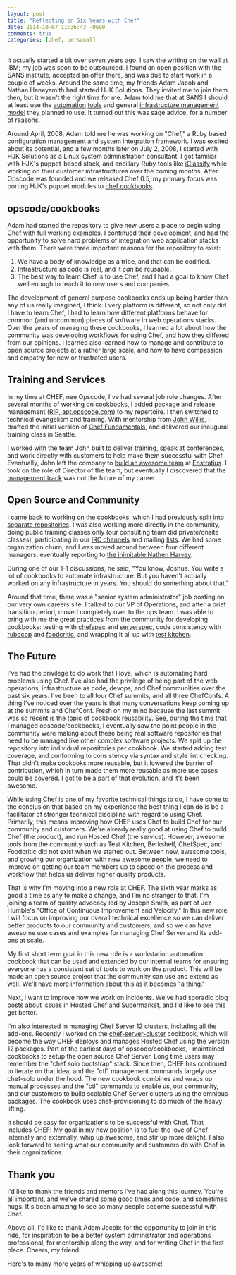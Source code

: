 ```yaml
---
layout: post
title: "Reflecting on Six Years with Chef"
date: 2014-10-07 11:36:43 -0600
comments: true
categories: [chef, personal]
---
```


It actually started a bit over seven years ago. I saw the writing on the wall at IBM; my job was soon to be outsourced. I found an open position with the SANS institute, accepted an offer there, and was due to start work in a couple of weeks. Around the same time, my friends Adam Jacob and Nathan Haneysmith had started HJK Solutions. They invited me to join them then, but it wasn't the right time for me. Adam told me that at SANS I should at least use the [automation](https://puppetlabs.com) [tools](http://capistranorb.com/) and general [infrastructure management model](http://infrastructures.org) they planned to use. It turned out this was sage advice, for a number of reasons.

Around April, 2008, Adam told me he was working on "Chef," a Ruby based configuration management and system integration framework. I was excited about its potential, and a few months later on July 2, 2008, I started with HJK Solutions as a Linux system administration consultant. I got familiar with HJK's puppet-based stack, and ancillary Ruby tools like [iClassify](https://github.com/adamhjk/iclassify/wiki) while working on their customer infrastructures over the coming months. After Opscode was founded and we released Chef 0.5, my primary focus was porting HJK's puppet modules to [chef cookbooks](https://github.com/opscode/cookbooks).

## opscode/cookbooks

Adam had started the repository to give new users a place to begin using Chef with full working examples. I continued their development, and had the opportunity to solve hard problems of integration web application stacks with them. There were three important reasons for the repository to exist:

1. We have a body of knowledge as a tribe, and that can be codified.
1. Infrastructure as code is real, and it *can* be reusable.
1. The best way to learn Chef is to use Chef, and I had a goal to know Chef well enough to teach it to new users and companies.

The development of general purpose cookbooks ends up being harder than any of us really imagined, I think. Every platform is different, so not only did I have to learn Chef, I had to learn how different platforms behave for common (and uncommon) pieces of software in web operations stacks. Over the years of managing these cookbooks, I learned a lot about how the community was developing workflows for using Chef, and how they differed from our opinions. I learned also learned how to manage and contribute to open source projects at a rather large scale, and how to have compassion and empathy for new or frustrated users.

## Training and Services

In my time at CHEF, nee Opscode, I've had several job role changes. After several months of working on cookbooks, I added package and release management ([RIP, apt.opscode.com](http://lists.opscode.com/sympa/arc/chef/2014-11/msg00015.html)) to my repertoire. I then switched to technical evangelism and training. With mentorship from [John Willis](http://twitter.com/botchagalupe), I drafted the initial version of [Chef Fundamentals](https://www.getchef.com/blog/2010/07/13/open-source-chef-training-open-training/), and delivered our inaugural training class in Seattle.

I worked with the team John built to deliver training, speak at conferences, and work directly with customers to help make them successful with Chef. Eventually, John left the company to [build an awesome team](http://www.enstratius.com/news-events/press-releases/john-willis-announcement) at [Enstratius](http://www.enstratius.com/home). I took on the role of Director of the team, but eventually I discovered that the [management track](http://fractio.nl/2014/09/19/not-a-promotion-a-career-change/) was not the future of my career.

## Open Source and Community

I came back to working on the cookbooks, which I had previously [split into separate repositories](https://github.com/opscode-cookbooks). I was also working more directly in the community, doing public training classes only (our consulting team did private/onsite classes), participating in our [IRC channels](https://botbot.me/freenode/chef) and mailing [lists](http://lists.opscode.com). We had some organization churn, and I was moved around between four different managers, eventually reporting to [the inimitable Nathen Harvey](https://twitter.com/nathenharvey).

During one of our 1-1 discussions, he said, "You know, Joshua. You write a lot of cookbooks to automate infrastructure. But you haven't actually worked on any infrastructure in years. You should do something about that."

Around that time, there was a "senior system administrator" job posting on our very own careers site. I talked to our VP of Operations, and after a brief transition period, moved completely over to the ops team. I was able to bring with me the great practices from the community for developing cookbooks: testing with [chefspec](http://sethvargo.github.io/chefspec/) and [serverspec](http://serverspec.org/), code consistency with [rubocop]() and [foodcritic](http://foodcritic.io), and wrapping it all up with [test kitchen](http://kitchen.ci).

## The Future

I've had the privilege to do work that I love, which is automating hard problems using Chef. I've also had the privilege of being part of the web operations, infrastructure as code, devops, and Chef communities over the past six years. I've been to all four Chef summits, and all three ChefConfs. A thing I've noticed over the years is that many conversations keep coming up at the summits and ChefConf. Fresh on my mind because the last summit was so recent is the topic of cookbook reusability. See, during the time that I managed opscode/cookbooks, I eventually saw the point people in the community were making about these being real software repositories that need to be managed like other complex software projects. We split up the repository into individual repositories per cookbook. We started adding test coverage, and conforming to consistency via syntax and style lint checking. That didn't make cookboks more reusable, but it lowered the barrier of contribution, which in turn made them more reusable as more use cases could be covered. I got to be a part of that evolution, and it's been awesome.

While using Chef is one of my favorite technical things to do, I have come to the conclusion that based on my experience the best thing I can do is be a facilitator of stronger technical discipline with regard to using Chef. Primarily, this means improving how CHEF uses Chef to build Chef for our community and customers. We're already really good at using Chef to build Chef (the product), and run Hosted Chef (the service). However, awesome tools from the community such as Test Kitchen, Berkshelf, ChefSpec, and Foodcritic did not exist when we started out. Between new, awesome tools, and growing our organization with new awesome people, we need to improve on getting our team members up to speed on the process and workflow that helps us deliver higher quality products.

That is why I'm moving into a new role at CHEF. The sixth year marks as good a time as any to make a change, and I'm no stranger to that. I'm joining a team of quality advocacy led by Joseph Smith, as part of Jez Humble's "Office of Continuous Improvement and Velocity." In this new role, I will focus on improving our overall technical excellence so we can deliver better products to our community and customers, and so we can have awesome use cases and examples for managing Chef Server and its add-ons at scale.

My first short term goal in this new role is a workstation automation cookbook that can be used and extended by our internal teams for ensuring everyone has a consistent set of tools to work on the product. This will be made an open source project that the community can use and extend as well. We'll have more information about this as it becomes "a thing."

Next, I want to improve how we work on incidents. We've had sporadic blog posts about issues in Hosted Chef and Supermarket, and I'd like to see this get better.

I'm also interested in managing Chef Server 12 clusters, including all the add-ons. Recently I worked on the [chef-server-cluster](https://github.com/opscode-cookbooks/chef-server-cluster) cookbook, which will become the way CHEF deploys and manages Hosted Chef using the version 12 packages. Part of the earliest days of opscode/cookbooks, I maintained cookbooks to setup the open source Chef Server. Long time users may remember the "chef solo bootstrap" stack. Since then, CHEF has continued to iterate on that idea, and the "ctl" management commands largely use chef-solo under the hood. The new cookbook combines and wraps up manual processes and the "ctl" commands to enable us, our community, and our customers to build scalable Chef Server clusters using the omnibus packages. The cookbook uses chef-provisioning to do much of the heavy lifting.

It should be easy for organizations to be successful with Chef. That includes CHEF! My goal in my new position is to fuel the love of Chef internally and externally, whip up awesome, and stir up more delight. I also look forward to seeing what our community and customers do with Chef in their organizations.

## Thank you

I'd like to thank the friends and mentors I've had along this journey. You're all important, and we've shared some good times and code, and sometimes hugs. It's been amazing to see so many people become successful with Chef.

Above all, I'd like to thank Adam Jacob: for the opportunity to join in this ride, for inspiration to be a better system administrator and operations professional, for mentorship along the way, and for writing Chef in the first place. Cheers, my friend.

Here's to many more years of whipping up awesome!
